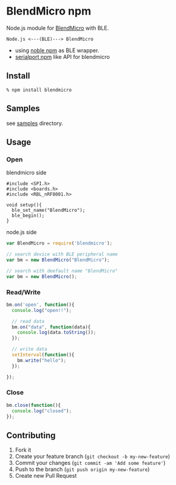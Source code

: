 BlendMicro npm
==============
Node.js module for [BlendMicro](http://redbearlab.com/blendmicro/) with BLE.

    Node.js <---(BLE)---> BlendMicro

- using [noble npm](http://npmjs.org/package/noble) as BLE wrapper.
- [serialport npm](https://www.npmjs.org/package/serialport) like API for blendmicro


Install
-------

    % npm install blendmicro


Samples
-------

see [samples](https://github.com/shokai/blendmicro-node/tree/master/samples) directory.


Usage
-----

### Open

blendmicro side

```arduino
#include <SPI.h>
#include <boards.h>
#include <RBL_nRF8001.h>

void setup(){
  ble_set_name("BlendMicro");
  ble_begin();
}
```

node.js side

```javascript
var BlendMicro = require('blendmicro');

// search device with BLE peripheral name
var bm = new BlendMicro("BlendMicro");

// search with deefault name "BlendMicro"
var bm = new BlendMicro();
```


### Read/Write

```javascript
bm.on('open', function(){
  console.log("open!!");

  // read data
  bm.on("data", function(data){
    console.log(data.toString());
  });

  // write data
  setInterval(function(){
    bm.write("hello");
  });

});
```

### Close

```javascript
bm.close(function(){
  console.log("closed");
});
```


Contributing
------------
1. Fork it
2. Create your feature branch (`git checkout -b my-new-feature`)
3. Commit your changes (`git commit -am 'Add some feature'`)
4. Push to the branch (`git push origin my-new-feature`)
5. Create new Pull Request
